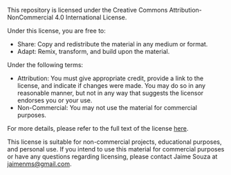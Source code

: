 This repository is licensed under the Creative Commons Attribution-NonCommercial 4.0 
International License.

Under this license, you are free to:
- Share: Copy and redistribute the material in any medium or format.
- Adapt: Remix, transform, and build upon the material.

Under the following terms:
- Attribution: You must give appropriate credit, provide a link to the license, and indicate if 
changes were made. You may do so in any reasonable manner, but not in any way that suggests the licensor endorses you 
or your use.
- Non-Commercial: You may not use the material for commercial purposes.

For more details, please refer to the full text of the license
[here](https://creativecommons.org/licenses/by-nc/4.0/legalcode).

This license is suitable for non-commercial projects, educational purposes, and personal use. If you intend to use this
material for commercial purposes or have any questions regarding licensing, 
please contact Jaime Souza at jaimenms@gmail.com.